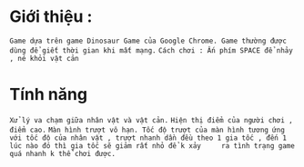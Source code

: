 # Giới thiệu :
``Game dựa trên game Dinosaur Game của Google Chrome. Game thường được dùng để giết thời gian khi mất mạng.``
``Cách chơi : Ấn phím SPACE để nhảy , né khỏi vật cản ``

# Tính năng 
``Xử lý va chạm giữa nhân vật và vật cản.``
``Hiện thị điểm của người chơi , điểm cao.``
``Màn hình trượt vô hạn. Tốc độ trượt của màn hình tương ứng với tốc độ của nhân vật , trượt nhanh dần đều theo 1 gia tốc , đến 1 lúc nào đó thì gia tốc sẽ giảm rất nhỏ để k xảy     ra tình trạng game quá nhanh k thể chơi được.``
 
 
 
 

